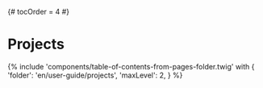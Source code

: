 {# tocOrder = 4 #}

# Projects

{% include 'components/table-of-contents-from-pages-folder.twig' with {
  'folder': 'en/user-guide/projects',
  'maxLevel': 2,
} %}
